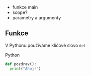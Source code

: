 -   funkce main
-   scope?
-   parametry a argumenty

## Funkce

V Pythonu používáme klíčové slovo `def`

Python

```python
def pozdrav():
  print("Ahoj!")

```
